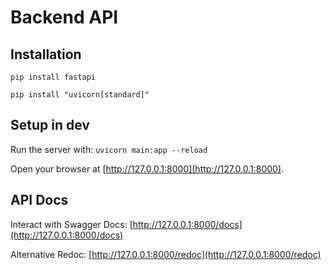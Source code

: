 # Backend API

## Installation
```pip install fastapi```

```pip install "uvicorn[standard]"```

## Setup in dev
Run the server with:
```uvicorn main:app --reload```

Open your browser at [http://127.0.0.1:8000](http://127.0.0.1:8000).

## API Docs
Interact with Swagger Docs:
[http://127.0.0.1:8000/docs](http://127.0.0.1:8000/docs)

Alternative Redoc:
[http://127.0.0.1:8000/redoc](http://127.0.0.1:8000/redoc)